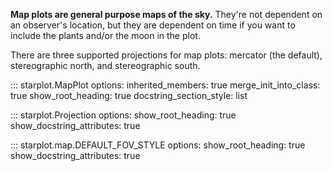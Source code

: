 **Map plots are general purpose maps of the sky.** They're not dependent on an observer's location, but they are dependent on time if you want to include the plants and/or the moon in the plot.

There are three supported projections for map plots: mercator (the default), stereographic north, and stereographic south.

::: starplot.MapPlot
    options:
        inherited_members: true
        merge_init_into_class: true
        show_root_heading: true
        docstring_section_style: list
        <!-- separate_signature: true -->

::: starplot.Projection
    options:
        show_root_heading: true
        show_docstring_attributes: true

::: starplot.map.DEFAULT_FOV_STYLE
    options:
        show_root_heading: true
        show_docstring_attributes: true
